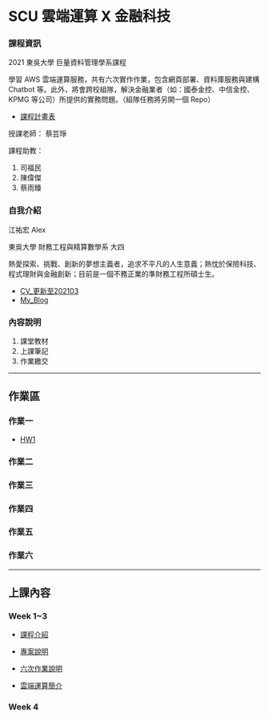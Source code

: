 # SCU 雲端運算 X 金融科技
### 課程資訊
2021 東吳大學 巨量資料管理學系課程

學習 AWS 雲端運算服務，共有六次實作作業，包含網頁部署、資料庫服務與建構 Chatbot 等。此外，將會跨校組隊，解決金融業者（如：國泰金控、中信金控、KPMG 等公司）所提供的實務問題。（組隊任務將另開一個 Repo）

* [課程計畫表](課堂資料/課程計劃表.html)

授課老師：
蔡芸琤

課程助教：
1. 司福民
2. 陳偉傑
3. 蔡雨臻


### 自我介紹
江祐宏 Alex 

東吳大學 財務工程與精算數學系 大四

熱愛探索、挑戰、創新的夢想主義者，追求不平凡的人生意義；熱忱於保險科技、程式理財與金融創新；目前是一個不務正業的準財務工程所碩士生。

* [CV_更新至202103](CV_江祐宏.pdf)
* [My_Blog](https://atigerhh880208.medium.com/)

### 內容說明

1. 課堂教材
2. 上課筆記
3. 作業繳交

---
## 作業區
### 作業一
* [HW1](作業繳交/HW1/HW1.md)

### 作業二

### 作業三

### 作業四

### 作業五

### 作業六

---
## 上課內容
### Week 1~3
* [課程介紹](https://docs.google.com/presentation/d/e/2PACX-1vQQ4-146uvQCZn9VjZKTZM2P_svSrkrzvVN2dlKmXVK3IlqYWTTmBfaG1unOBZ65gOuVyac4c__RIj2/pub?start=false&loop=false&delayms=3000&fbclid=IwAR3B47fq5aXUh_oa6KUf2rF3MyEMeNgh7AU6a_uF2i1gYdL40TOSx06EHtM&slide=id.gbde736d55e_0_369)

* [專案說明](https://docs.google.com/presentation/d/1X4xUq4O2z27M1i6cqEV-dBdGyW9aj7nUyFNspkVuF_0/edit#slide=id.gc5a873bc88_84_0)

* [六次作業說明](課堂資料/Week_1-3/20210221_Cloud-Computing_Introduction.pptx)

* [雲端運算簡介](課堂資料/Week_1-3/20210221_Cloud_Computing_Fields.pptx)



### Week 4




